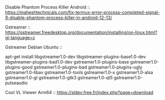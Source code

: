 Disable Phantom Process Killer Android ::
https://maheshtechnicals.com/fix-termux-error-process-completed-signal-9-disable-phantom-process-killer-in-android-12-13/

Gstreamer ::
https://gstreamer.freedesktop.org/documentation/installing/on-linux.html?gi-language=c

Gstreamer Debian Ubuntu ::

apt-get install libgstreamer1.0-dev libgstreamer-plugins-base1.0-dev libgstreamer-plugins-bad1.0-dev gstreamer1.0-plugins-base gstreamer1.0-plugins-good gstreamer1.0-plugins-bad gstreamer1.0-plugins-ugly gstreamer1.0-libav gstreamer1.0-tools gstreamer1.0-x gstreamer1.0-alsa gstreamer1.0-gl gstreamer1.0-gtk3 gstreamer1.0-qt5 gstreamer1.0-pulseaudio

Cool VL Viewer Arm64 ::
https://sldev.free.fr/index.php?page=download
